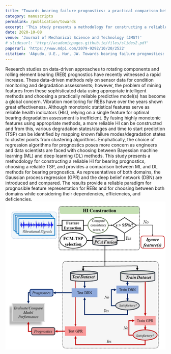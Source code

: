 ```yaml
---
title: "Towards bearing failure prognostics: a practical comparison between data-driven methods for industrial applications"
category: manuscripts
permalink: /publication/towards
excerpt: 'This study presents a methodology for constructing a reliable HI for bearing prognostics, choosing a reliable TSP, and provides a comparison between ML and DL methods for bearing prognostics.'
date: 2020-10-08
venue: 'Journal of Mechanical Science and Technology (JMST)'
# slidesurl: 'http://academicpages.github.io/files/slides2.pdf'
paperurl: 'https://www.mdpi.com/2079-9292/10/20/2522'
citation: 'Akpudo, U.E., Hur, JW. Towards bearing failure prognostics: a practical comparison between data-driven methods for industrial applications. <i>Journal of Mechanical Science and Technology (JMST)<i> 34, 4161–4172 (2020). https://doi.org/10.1007/s12206-020-0908-7'
---
```


Research studies on data-driven approaches to rotating components and rolling element bearing (REB) prognostics have recently witnessed a rapid increase. These data-driven methods rely on sensor data for condition monitoring and degradation assessments; however, the problem of mining features from these sophisticated data using appropriate intelligent methods and choosing a practically reliable predictive model(s) has become a global concern. Vibration monitoring for REBs have over the years shown great effectiveness. Although monotonic statistical features serve as reliable health indicators (HIs), relying on a single feature for optimal bearing degradation assessment is inefficient. By fusing highly monotonic features using appropriate methods, a more reliable HI can be constructed and from this, various degradation states/stages and time to start prediction (TSP) can be identified by mapping known failure modes/degradation states to cluster points from clustering algorithms. Emphatically, the choice of regression algorithms for prognostics poses more concern as engineers and data scientists are faced with choosing between Bayessian machine learning (ML) and deep learning (DL) methods. This study presents a methodology for constructing a reliable HI for bearing prognostics, choosing a reliable TSP, and provides a comparison between ML and DL methods for bearing prognostics. As representatives of both domains, the Gaussian process regression (GPR) and the deep belief network (DBN) are introduced and compared. The results provide a reliable paradigm for prognosible feature representation for REBs and for choosing between both domains while considering their dependencies, efficiencies, and deficiencies. <br/><img src='/images/jmst_towards.png'>